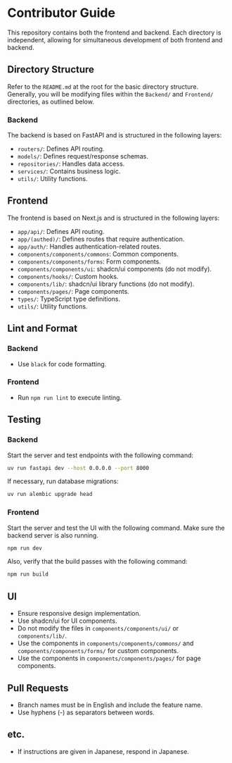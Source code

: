 # Contributor Guide

This repository contains both the frontend and backend. Each directory is independent, allowing for simultaneous development of both frontend and backend.

## Directory Structure

Refer to the `README.md` at the root for the basic directory structure. Generally, you will be modifying files within the `Backend/` and `Frontend/` directories, as outlined below.

### Backend

The backend is based on FastAPI and is structured in the following layers:

- `routers/`: Defines API routing.
- `models/`: Defines request/response schemas.
- `repositories/`: Handles data access.
- `services/`: Contains business logic.
- `utils/`: Utility functions.

## Frontend

The frontend is based on Next.js and is structured in the following layers:

- `app/api/`: Defines API routing.
- `app/(authed)/`: Defines routes that require authentication.
- `app/auth/`: Handles authentication-related routes.
- `components/components/commons`: Common components.
- `components/components/forms`: Form components.
- `components/components/ui`: shadcn/ui components (do not modify).
- `components/hooks/`: Custom hooks.
- `components/lib/`: shadcn/ui library functions (do not modify).
- `components/pages/`: Page components.
- `types/`: TypeScript type definitions.
- `utils/`: Utility functions.

## Lint and Format

### Backend

- Use `black` for code formatting.

### Frontend

- Run `npm run lint` to execute linting.

## Testing

### Backend

Start the server and test endpoints with the following command:

```bash
uv run fastapi dev --host 0.0.0.0 --port 8000
```

If necessary, run database migrations:

```bash
uv run alembic upgrade head
```

### Frontend

Start the server and test the UI with the following command. Make sure the backend server is also running.

```bash
npm run dev
```

Also, verify that the build passes with the following command:

```bash
npm run build
```

## UI
- Ensure responsive design implementation.
- Use shadcn/ui for UI components.
- Do not modify the files in `components/components/ui/` or `components/lib/`.
- Use the components in `components/components/commons/` and `components/components/forms/` for custom components.
- Use the components in `components/components/pages/` for page components.

## Pull Requests
- Branch names must be in English and include the feature name.
- Use hyphens (-) as separators between words.

## etc.
- If instructions are given in Japanese, respond in Japanese.
